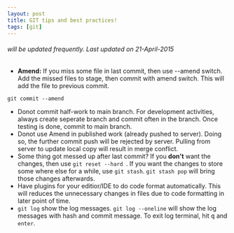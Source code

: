 ```yaml
---
layout: post
title: GIT tips and best practices!
tags: [git]
---
```


###### will be updated frequently. Last updated on 21-April-2015

* **Amend:** If you miss some file in last commit, then use  --amend switch.  Add the missed files to stage, then  commit with amend switch.   This will add the file to previous commit. 
```
git commit --amend
```
* Donot commit half-work to main branch.  For development activities, always create seperate branch and commit often in the branch. Once testing is done, commit to main branch. 
* Donot use Amend in published work (already pushed to server).  Doing so, the further commit push will be rejected by server.  Pulling from server to update local copy will result in merge conflict. 
* Some thing got messed up after last commit?  If you **don't** want  the changes, then use `git reset --hard `.   If you want the changes to store some where else for a while, use  `git stash`.  `git stash pop` will bring those changes afterwards.
* Have plugins for your editior/IDE to do code format automatically. This will reduces the unnecessary changes in files due to code formatting in later point of time.
* `git log` show the log messages.  `git log --oneline` will show the log messages with hash and commit message.  To  exit log terminal, hit <kbd>q</kbd> and `enter`.